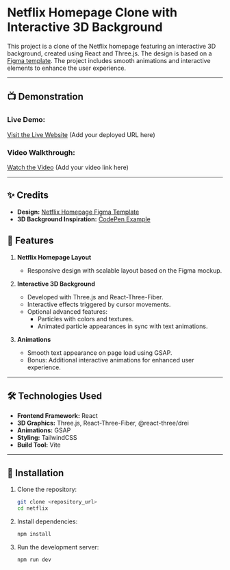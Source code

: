 # Netflix Homepage Clone with Interactive 3D Background

This project is a clone of the Netflix homepage featuring an interactive 3D background, created using React and
Three.js. The design is based on
a [Figma template](https://www.figma.com/file/p5lOe7ymTodeAuXuvCWZvm/Netflix_Homepage-(Community)?node-id=0%3A1). The
project includes smooth animations and interactive elements to enhance the user experience.

---

## 📺 Demonstration

### Live Demo:

[Visit the Live Website](#) (Add your deployed URL here)

### Video Walkthrough:

[Watch the Video](#) (Add your video link here)

---

## ✨ Credits

- **Design:**
  [Netflix Homepage Figma Template](https://www.figma.com/file/p5lOe7ymTodeAuXuvCWZvm/Netflix_Homepage-(Community)?node-id=0%3A1)
- **3D Background Inspiration:** [CodePen Example](https://codepen.io/akella/pen/dPbqord)

## 🌟 Features

1. **Netflix Homepage Layout**
    - Responsive design with scalable layout based on the Figma mockup.

2. **Interactive 3D Background**
    - Developed with Three.js and React-Three-Fiber.
    - Interactive effects triggered by cursor movements.
    - Optional advanced features:
        - Particles with colors and textures.
        - Animated particle appearances in sync with text animations.

3. **Animations**
    - Smooth text appearance on page load using GSAP.
    - Bonus: Additional interactive animations for enhanced user experience.

---

## 🛠️ Technologies Used

- **Frontend Framework:** React
- **3D Graphics:** Three.js, React-Three-Fiber, @react-three/drei
- **Animations:** GSAP
- **Styling:** TailwindCSS
- **Build Tool:** Vite

---

## 📂 Installation

1. Clone the repository:
   ```bash
   git clone <repository_url>
   cd netflix

2. Іnstall dependencies:
   ```bash
   npm install
3. Run the development server:
   ```bash
   npm run dev
